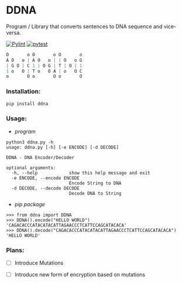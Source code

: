 # DDNA
Program / Library that converts sentences to DNA sequence and vice-versa.

[![Pylint](https://github.com/Aayush9029/DDNA/actions/workflows/pylint.yml/badge.svg)](https://github.com/Aayush9029/DDNA/actions/workflows/pylint.yml) [![pytest](https://github.com/Aayush9029/DDNA/actions/workflows/pytest.yml/badge.svg)](https://github.com/Aayush9029/DDNA/actions/workflows/pytest.yml)
```js
O       o O       o O       o
A O   o | A O   o | | O   o G
| G O | C 1 | O G | T | O | 1
1 o   O | T o   O A | o   O C
o       O o       O o       O
```

### Installation:
```sh
pip install ddna
```


### Usage:

- *program*
```
python3 ddna.py -h    
usage: ddna.py [-h] [-e ENCODE] [-d DECODE]

DDNA - DNA Encoder/Decoder

optional arguments:
  -h, --help            show this help message and exit
  -e ENCODE, --encode ENCODE
                        Encode String to DNA
  -d DECODE, --decode DECODE
                        Decode DNA to String
```

- *pip package*
```
>>> from ddna import DDNA
>>> DDNA().encode("HELLO WORLD")
'CAGACACCCATACATACATTAGAACCCTCATTCCAGCATACACA'
>>> DDNA().decode("CAGACACCCATACATACATTAGAACCCTCATTCCAGCATACACA")
'HELLO WORLD'
```

### Plans:
- [ ] Introduce Mutations
- [ ] Introduce new form of encryption based on mutations

